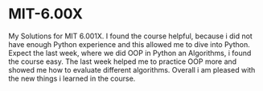 # MIT-6.00X
My Solutions for MIT 6.001X. I found the course helpful, because i did not have enough Python experience and this allowed me to dive into Python. Expect the last week, where we did OOP in Python an Algorithms, i found the course easy. The last week helped me to practice OOP more and showed me how to evaluate different algorithms. Overall i am pleased with the new things i learned in the course.

